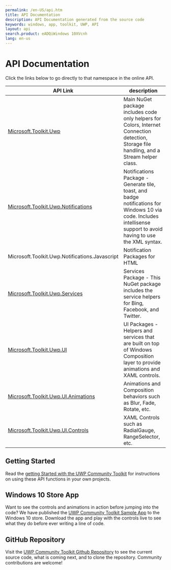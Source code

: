 ```yaml
---
permalink: /en-US/api.htm
title: API Documentation 
description: API Documentation generated from the source code
keywords: windows, app, toolkit, UWP, API
layout: api
search.product: eADQiWindows 10XVcnh
lang: en-us
---
```


# API Documentation

Click the links below to go directly to that namespace in the online API.

| API Link | description |
| --- | --- |
| [Microsoft.Toolkit.Uwp]({{site.baseurl}}/{{page.lang}}/api/Microsoft_Toolkit_Uwp.htm) | Main NuGet package includes code only helpers for Colors, Internet Connection detection, Storage file handling, and a Stream helper class. |
| [Microsoft.Toolkit.Uwp.Notifications]({{site.baseurl}}/{{page.lang}}/api/Microsoft_Toolkit_Uwp_Notifications.htm) | Notifications Package - Generate tile, toast, and badge notifications for Windows 10 via code.  Includes intellisense support to avoid having to use the XML syntax. |
| Microsoft.Toolkit.Uwp.Notifications.Javascript | Notification Packages for HTML |
| [Microsoft.Toolkit.Uwp.Services]({{site.baseurl}}/{{page.lang}}/api/Microsoft_Toolkit_Uwp_Services.htm) | Services Package - This NuGet package includes the service helpers for Bing, Facebook, and Twitter. |
| [Microsoft.Toolkit.Uwp.UI]({{site.baseurl}}/{{page.lang}}/api/Microsoft_Toolkit_Uwp_UI.htm) | UI Packages - Helpers and services that are built on top of Windows Composition layer to provide animations and XAML controls. |
| [Microsoft.Toolkit.Uwp.UI.Animations]({{site.baseurl}}/{{page.lang}}/api/Microsoft_Toolkit_Uwp_UI_Animations.htm) | Animations and Composition behaviors such as Blur, Fade, Rotate, etc. |
| [Microsoft.Toolkit.Uwp.UI.Controls]({{site.baseurl}}/{{page.lang}}/api/Microsoft_Toolkit_Uwp_UI_Controls.htm) | XAML Controls such as RadialGauge, RangeSelector, etc. | 


## Getting Started

Read the [getting Started with the UWP Community Toolkit]({{site.baseurl}}/{{page.lang}}/getting-started.htm) for instructions on using these API functions in your own projects. 

## Windows 10 Store App

Want to see the controls and animations in action before jumping into the code?  We have published the [UWP Community Toolkit Sample App](http://aka.ms/uwptoolkitapp) to the Windows 10 store.  Download the app and play with the controls live to see what they do before ever writing a line of code.

## GitHub Repository

Visit the [UWP Community Toolkit Github Repository](http://aka.ms/uwptoolkit) to see the current source code, what is coming next, and to clone the repository.  Community contributions are welcome!

